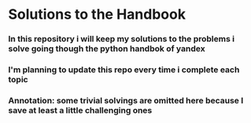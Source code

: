# Solutions to the Handbook

### In this repository i will keep my solutions to the problems i solve going though the python handbok of yandex

### I'm planning to update this repo every time i complete each topic

### Annotation: some trivial solvings are omitted here because I save at least a little challenging ones
